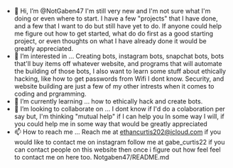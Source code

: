 - 👋 Hi, I’m @NotGaben47 I'm still very new and I'm not sure what I'm doing or even where to start. I have a few "projects" that I have done, and a few that I want to do but still have yet to do. If anyone could help me figure out how to get started, what do do first as a good starting project, or even thoughts on what I have already done it would be greatly appreciated.
- 👀 I’m interested in ... Creating bots, instagram bots, snapchat bots, bots that'll buy items off whatever website, and programs that will automate the building of those bots, I also want to learn some stuff about ethically hacking, like how to get passwords from Wifi I dont know. Security, and website building are just a few of my other intrests when it comes to coding and prgramming.
- 🌱 I’m currently learning ... how to ethically hack and create bots.
- 💞️ I’m looking to collaborate on ... I dont know if I'd do a colaboration per say but, I'm thinking "mutual help" if I can help you In some way I will, if you could help me in some way that would be greatly appreciated 
- 📫 How to reach me ... Reach me at ethancurtis202@icloud.com if you would like to contact me on instagram follow me at gabe_curtis22 if you can contact people on this website then once i figure out how feel feel to contact me on here too. Notgaben47/README.md

<!---
NotGaben47/NotGaben47 is a ✨ special ✨ repository because its `README.md` (this file) appears on your GitHub profile.
You can click the Preview link to take a look at your changes.
--->

